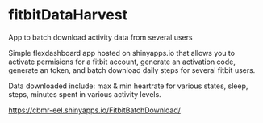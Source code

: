 # fitbitDataHarvest
App to batch download activity data from several users

Simple flexdashboard app hosted on shinyapps.io that allows you to activate permisions for a fitbit account, generate an activation code, generate an token, and batch download daily steps for several fitbit users.

Data downloaded include: max & min heartrate for various states, sleep, steps, minutes spent in various activity levels.

https://cbmr-eel.shinyapps.io/FitbitBatchDownload/
